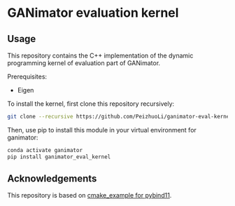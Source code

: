 # GANimator evaluation kernel

## Usage

This repository contains the C++ implementation of the dynamic programming kernel of evaluation part of GANimator.

Prerequisites:

- Eigen

To install the kernel, first clone this repository recursively:


```bash
git clone --recursive https://github.com/PeizhuoLi/ganimator-eval-kernel.git
```

Then, use pip to install this module in your virtual environment for ganimator:

```bash
conda activate ganimator
pip install ganimator_eval_kernel
```

## Acknowledgements

This repository is based on [cmake_example for pybind11](https://github.com/pybind/cmake_example).
